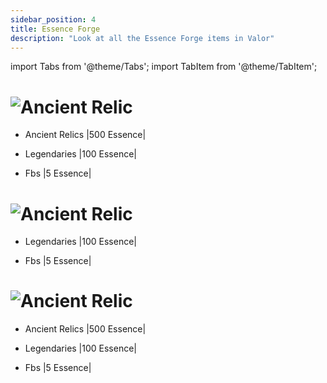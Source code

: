 ```yaml
---
sidebar_position: 4
title: Essence Forge
description: "Look at all the Essence Forge items in Valor"
---
```


import Tabs from '@theme/Tabs';
import TabItem from '@theme/TabItem';

<Tabs>
  <TabItem value="Cosmic" label="Cosmic" default>
    
# ![Ancient Relic](https://cdn.discordapp.com/attachments/1187552567295758487/1205887579778584576/CosmicHeader.png?ex=65da0153&is=65c78c53&hm=aeb170d516c979c857a9d8b76b267d19809a8306abb5cac900757c5c0bffdd2d&)


 - Ancient Relics |500 Essence|


 - Legendaries |100 Essence|


 - Fbs |5 Essence|


 </TabItem>
  <TabItem value="Divine" label="Divine">

# ![Ancient Relic](https://cdn.discordapp.com/attachments/1187552567295758487/1205891682277785630/DivineHeader.png?ex=65da0525&is=65c79025&hm=68e590037e47dc37fb1e1abfb7ff1d37cc649bb5ebf7d2c7e9440f6d4bdf8c57&)


 - Legendaries |100 Essence|


 - Fbs |5 Essence|


 </TabItem>
  <TabItem value="Elemental" label="Elemental">

# ![Ancient Relic](https://cdn.discordapp.com/attachments/1187552567295758487/1205892208486645840/ElementalHeader.png?ex=65da05a2&is=65c790a2&hm=778e8b56c92f443d83b357eacdb532baa94ba4ee3672393e15e1bf2fc9cc75ae&)


 - Ancient Relics |500 Essence|


 - Legendaries |100 Essence|


 - Fbs |5 Essence|


</TabItem>
</Tabs>
